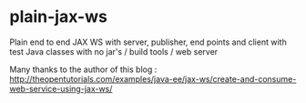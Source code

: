 # plain-jax-ws
Plain end to end JAX WS with server, publisher, end points and client with test Java classes with no jar's  / build tools / web server 

Many thanks to the author of this blog : http://theopentutorials.com/examples/java-ee/jax-ws/create-and-consume-web-service-using-jax-ws/
